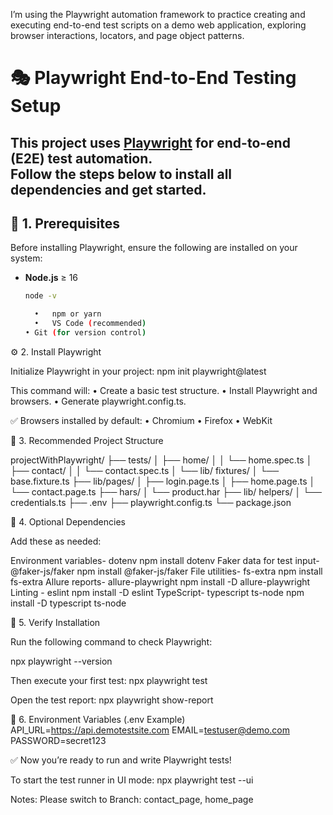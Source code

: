 I’m using the Playwright automation framework to practice creating and executing end-to-end test scripts on a demo web application, exploring browser interactions, locators, and page object patterns.

# 🎭 Playwright End-to-End Testing Setup
This project uses **[Playwright](https://playwright.dev/)** for end-to-end (E2E) test automation.  
Follow the steps below to install all dependencies and get started.
---

## 🧩 1. Prerequisites

Before installing Playwright, ensure the following are installed on your system:

- **Node.js** ≥ 16

  ```bash
  node -v

  	•	npm or yarn
    •	VS Code (recommended)
  •	Git (for version control)
  ```

⚙️ 2. Install Playwright

Initialize Playwright in your project:
npm init playwright@latest

This command will:
• Create a basic test structure.
• Install Playwright and browsers.
• Generate playwright.config.ts.

✅ Browsers installed by default:
• Chromium
• Firefox
• WebKit

📁 3. Recommended Project Structure

projectWithPlaywright/
├── tests/
│ ├── home/
│ │ └── home.spec.ts
│ ├── contact/
│ │ └── contact.spec.ts
│ └── lib/ fixtures/
│ └── base.fixture.ts
├── lib/pages/
│ ├── login.page.ts
│ ├── home.page.ts
│ └── contact.page.ts
├── hars/
│ └── product.har
├── lib/ helpers/
│ └── credentials.ts
├── .env
├── playwright.config.ts
└── package.json

🔧 4. Optional Dependencies

Add these as needed:

Environment variables- dotenv npm install dotenv
Faker data for test input- @faker-js/faker npm install @faker-js/faker
File utilities- fs-extra npm install fs-extra
Allure reports- allure-playwright npm install -D allure-playwright
Linting - eslint npm install -D eslint
TypeScript- typescript ts-node npm install -D typescript ts-node


🧪 5. Verify Installation

Run the following command to check Playwright:

npx playwright --version

Then execute your first test:
npx playwright test

Open the test report:
npx playwright show-report

📘 6. Environment Variables (.env Example)
API_URL=https://api.demotestsite.com
EMAIL=testuser@demo.com
PASSWORD=secret123

✅ Now you’re ready to run and write Playwright tests!

To start the test runner in UI mode:
npx playwright test --ui


Notes: Please switch to Branch:  contact_page, home_page

